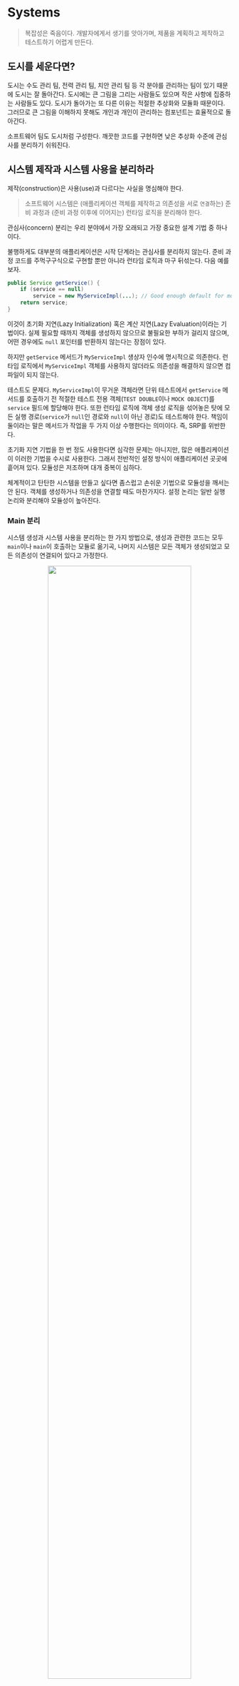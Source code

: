 # Systems

> 복잡성은 죽음이다. 개발자에게서 생기를 앗아가며, 제품을 계획하고 제작하고 테스트하기 어렵게 만든다.

## 도시를 세운다면?

도시는 수도 관리 팀, 전력 관리 팀, 치안 관리 팀 등 각 분야를 관리하는 팀이 있기 때문에 도시는 잘 돌아간다. 도시에는 큰 그림을 그리는 사람들도 있으며 작은 사항에 집중하는 사람들도 있다.
도시가 돌아가는 또 다른 이유는 적절한 추상화와 모듈화 때문이다. 그러므로 큰 그림을 이해하지 못해도 개인과 개인이 관리하는 컴포넌트는 효율적으로 돌아간다.

소프트웨어 팀도 도시처럼 구성한다. 깨끗한 코드를 구현하면 낮은 추상화 수준에 관심사를 분리하기 쉬워진다. 

## 시스템 제작과 시스템 사용을 분리하라

제작(construction)은 사용(use)과 다르다는 사실을 명심해야 한다. 

> 소프트웨어 시스템은 (애플리케이션 객체를 제작하고 의존성을 서로 `연결`하는) 준비 과정과 (준비 과정 이후에 이어지는) 런타임 로직을 분리해야 한다.

관심사(concern) 분리는 우리 분야에서 가장 오래되고 가장 중요한 설계 기법 중 하나이다.

불행하게도 대부분의 애플리케이션은 시작 단계라는 관심사를 분리하지 않는다. 준비 과정 코드를 주먹구구식으로 구현할 뿐만 아니라 런타임 로직과 마구 뒤섞는다. 다음 예를 보자.

```java
public Service getService() { 
    if (service == null)
        service = new MyServiceImpl(...); // Good enough default for most cases?
    return service;
}
```

이것이 초기화 지연(Lazy Initialization) 혹은 계산 지연(Lazy Evaluation)이라는 기법이다. 실제 필요할 때까지 객체를 생성하지 않으므로 불필요한 부하가 걸리지 않으며,
어떤 경우에도 `null` 포인터를 반환하지 않는다는 장점이 있다.

하지만 `getService` 메서드가 `MyServiceImpl` 생상자 인수에 명시적으로 의존한다. 런타임 로직에서 `MyServiceImpl` 객체를 사용하지 않더라도 의존성을 해결하지 않으면 컴파일이 
되지 않는다.

테스트도 문제다. `MyServiceImpl`이 무거운 객체라면 단위 테스트에서 `getService` 메서드를 호출하기 전 적절한 테스트 전용 객체(`TEST DOUBLE`이나 `MOCK OBJECT`)를 `service` 필드에
할당해야 한다. 또한 런타임 로직에 객체 생성 로직을 섞어놓은 탓에 모든 실행 경로(`service`가 `null`인 경로와 `null`이 아닌 경로)도 테스트해야 한다. 책임이 둘이라는 말은 메서드가 작업을
두 가지 이상 수행한다는 의미이다. 즉, SRP를 위반한다.

초기화 지연 기법을 한 번 정도 사용한다면 심각한 문제는 아니지만, 많은 애플리케이션이 이러한 기법을 수시로 사용한다. 그래서 전반적인 설정 방식이 애플리케이션 곳곳에 흩어져 있다. 모듈성은 저조하며 대개
중복이 심하다.

체계적이고 탄탄한 시스템을 만들고 싶다면 좀스럽고 손쉬운 기법으로 모듈성을 깨서는 안 된다. 객체를 생성하거나 의존성을 연결할 때도 마찬가지다. 설정 논리는 일반 실행 논리와 분리해야 모듈성이 높아진다.

### Main 분리

시스템 생성과 시스템 사용을 분리하는 한 가지 방법으로, 생성과 관련한 코드는 모두 `main`이나 `main`이 호출하는 모듈로 옮기곡, 나머지 시스템은 모든 객체가 생성되었고 모든 의존성이 연결되어 있다고 가정한다.

<div align="center">
<img src="img/separating_construction_in_main.png" width="80%">
</div>

제어 흐름은 `main` 함수에서 시스템에 필요한 객체를 생성한 후 이를 애플리케이션에 넘긴다. 애플리케이션은 그저 객체를 사용할 뿐이다.

모든 화살표가 `main` 쪽에서 애플리케이션 쪽으로 향한다. 즉, 애플리케이션은 `main`이나 객체가 생성되는 과정을 모른다. 단지 모든 객체가 적절히 생성되었다고 가정한다.

### 팩토리

때로는 객체가 생성되는 시점을 애플리케이션이 결정할 필요도 생긴다. 예를 들어, 주문처리 시스템에서 애플리케이션은 `LineItem` 인스턴스를 생성해 `Order`에 추가한다. 이 때는
ABSTRACT FACTORY 패턴을 사용한다. 그러면 `LineItem`을 생성하는 시점은 애플리케이션이 결정하지만 `LineItem`을 생성하는 코드는 애플리케이션이 모른다.

<div align="center">
<img src="img/separation_construction_with_factory.png" width="80%">
</div>

여기서도 모든 의존성이 `main`에서 `OrderProcessing` 애플리케이션으로 향한다. `OrderProcessing` 애플리케이션은 `LineItem`이 생성되는 구체적인 방법을 모른다. 
그 방법은 `main` 쪽에 있는 `LineItemFactoryImplementation`이 안다. 그럼에도 `OrderProcessing` 애플리케이션은 `LineItem` 인스턴스가 생성되는 시점을
완벽하게 통제하며, 필요하다면 `OrderProcessing` 애플리케이션에서만 사용하는 생성자 인수를 넘길 수 있다.

### 의존성 주입

생성과 사용을 분리하는 강력한 메커니즘 하나는 의존성 주입(Dependency Injection)이다. 이는 제어 역전(IoC: Inversion of Control) 기법을 의존성 관리에 적용한 메커니즘이다. IoC는 한 
객체가 맡은 보조 책임을 새로운 객체에게 전적으로 떠넘긴다. 새로운 객체는 넘겨받은 책임만 맡으므로 SRP를 지키게 된다. 객체는 의존성 자체를 인스턴스로 만드는 책임을 지지 않고, 대신 이런 책임을
다른 `전담` 메커니즘에 넘겨야 한다. 그렇게 하여 제어를 역전한다. 초기 설정은 시스템 전체에서 필요하므로 대개 `책임질` 메커니즘으로 `main` 루틴이나 특수 컨테이너를 사용한다.

JNDI 검색은 의존성 주입을 부분적으로 구현한 기능이다. 객체는 디렉터리 서버에 이름을 제공하고 그 이름에 일치하는 서비스를 요청한다.

```java
MyService myService = (MyService)(jndiContext.lookup(“NameOfMyService”));
```

호출하는 객체는 실제로 반환되는 객체의 유형을 제어하지 않는다. 대신 호출하는 객체는 의존성을 능동적으로 해결한다.

진정한 의존성 주입은 여기서 한 걸음 더 나간다. 클래스가 의존성을 해결하려 시도하지 않는다. 클래스는 완전히 수동적이다. 대신 의존성을 주입하는 방법으로 `setter` 메서드 또는 `constructor` 인수를 
제공한다. DI 컨테이너는 (대개 요청이 들어올 때마다) 필요한 객체의 인스턴스를 만든 후 `setter`나 `constructor` 인수를 사용해 의존성을 설정한다. 실제 생성되는 객체 유형은 설정 파일에서 지정하거나
특수 생성 모듈에서 코드로 명시한다.

대부분의 DI 컨테이너는 필요할 때까지 객체를 생성하지 않고, 대부분은 계산 지연이나 비슷한 최적화에 쓸 수 있도록 팩토리를 호출하거나 프록시를 생성하는 방법을 제공한다. 즉, 계산 지연 기법이나 이와
유사한 최적화 기법에서 이런 메커니즘을 사용할 수 있다.

## 확장

`처음부터 올바르게` 시스템을 만들 수 있다는 믿음은 미신이다. 대신 오늘 주어진 사용자 스토리에 맞춰 시스템을 구현해야 한다. 내일은 새로운 스토리에 맞춰 시스템을 조정하고 확장하면 된다. 이것이 
반복적이고 점진적인 애자일 방식의 핵심이다. TDD, 리팩터링, 깨끗한 코드는 코드 수준에서 시스템을 조정하고 확장하기 쉽게 만든다.

> 소프트웨어 시스템은 물리적인 시스템과 다르다. 관심사를 적절히 분리해 관리한다면 소프트웨어 아키텍처는 점진적으로 발전할 수 있다.

관심사를 적절히 분리하지 못하는 아키텍처 예를 소개한다. EJB1과 EJB2 아키텍처는 관심사를 적절히 분리하지 못했기에 유기적인 성장이 어려웠다. 영속적으로 저장될 `Bank` 클래스에 필요한
엔티티 빈을 살펴보자. 엔티티 빈은 관계형 자료, 즉 테이블 행을 표현하는 객체로, 메모리에 상주한다.

먼저 클라이언트가 사용할 로컬 인터페이스(프로세스 내)나 원격 인터페이스(다른 JVM에 있는)를 정의해야 한다. 다음은 가능한 지역 인터페이스이다.

```java
package com.example.banking;

import java.util.Collections;
import javax.ejb.*;

public interface BankLocal extends java.ejb.EJBLocalObject {
    String getStreetAddr1() throws EJBException;
    String getStreetAddr2() throws EJBException;
    String getCity() throws EJBException;
    String getState() throws EJBException;
    String getZipCode() throws EJBException;
    void setStreetAddr1(String street1) throws EJBException;
    void setStreetAddr2(String street2) throws EJBException;
    void setCity(String city) throws EJBException;
    void setState(String state) throws EJBException;
    void setZipCode(String zip) throws EJBException;
    Collection getAccounts() throws EJBException;
    void setAccounts(Collection accounts) throws EJBException; void addAccount(AccountDTO accountDTO) throws EJBException;
}
```

위에서 열거하는 속성은 `Bank` 주소, 은행이 소유하는 계좌다. 각 계좌 정보는 `Account` EJB로 처리한다. 다음은 위 인터페이스를 구현한 `Bank` 빈 구현 클래스다.

```java
package com.example.banking;

import java.util.Collections;
import javax.ejb.*;

public abstract class Bank implements javax.ejb.EntityBean { 
    // Business logic...
    public abstract String getStreetAddr1();
    public abstract String getStreetAddr2();
    public abstract String getCity();
    public abstract String getState();
    public abstract String getZipCode();
    public abstract void setStreetAddr1(String street1);
    public abstract void setStreetAddr2(String street2);
    public abstract void setCity(String city);
    public abstract void setState(String state);
    public abstract void setZipCode(String zip);
    public abstract Collection getAccounts();
    public abstract void setAccounts(Collection accounts);
    public void addAccount(AccountDTO accountDTO) {
        InitialContext context = new InitialContext();
        AccountHomeLocal accountHome = context.lookup("AccountHomeLocal");
        AccountLocal account = accountHome.create(accountDTO);
        Collection accounts = getAccounts();
        accounts.add(account);
    }
    // EJB container logic
    public abstract void setId(Integer id);
    public abstract Integer getId();
    public Integer ejbCreate(Integer id) { ... }
    public void ejbPostCreate(Integer id) { ... }
    // The rest had to be implemented but were usually empty: 
    public void setEntityContext(EntityContext ctx) {}
    public void unsetEntityContext() {}
    public void ejbActivate() {}
    public void ejbPassivate() {}
    public void ejbLoad() {}
    public void ejbStore() {}
    public void ejbRemove() {}
}
```

객체를 생성하는 팩토리인 `LocalHome` 인터페이스는 생략했다. 기타 `Bank` 탐색(질의) 메서드도 생략했다.

마지막으로 영구 저장소에서 객체와 관계형 데이터가 매핑되는 방식, 원하는 트랜잭션 동작 방식, 보안 제약조건 등이 들어가는 XML deployment descriptors를 작성해야 한다.

비즈니스 논리는 EJB2 애플리케이션 `컨테이너`에 강하게 결합된다. 클래스를 생성할 때는 컨테이너에서 파생해야 하며 컨테이너가 요구하는 다양한 생명주기 메서드도 제공해야 한다.

이렇듯 비즈니스 논리가 덩치 큰 컨테이너와 밀접하게 결합된 탓에 독자적인 단위 테스트가 어렵다. 따라서 EJB2 코드는 프레임워크 밖에서 재사용하기란 사실상 불가능하다.

결국 객체 지향 프로그래밍이라는 개념조차 뿌리가 흔들린다. 빈은 다른 빈을 상속받지 못한다. 새로운 계정을 추가하기 위한 논리에 주목하자. 일반적으로 EJB2 빈은 DTO를 정의한다. DTO에는 메서드가 없으며
사실상 구조체다. 즉, 동일한 정보를 저장하는 자료 유형이 두 개라는 의미다. 그래서 한 객체에서 다른 객체로 자료를 복사하는 반복적인 코드가 필요하다.

### 횡단(cross-cutting) 관심사

EJB2 아키텍처는 일부 영역에서 관심사를 거의 완벽하게 분리한다. 예를 들어, 원하는 트랜잭션, 보안 일부 영속적인 동작은 소스 코드가 아니라 deployment descriptors에서 정의한다.

영속성과 같은 관심사는 애플리케이션의 자연스러운 객체 경계를 넘나드는 경향이 있다. 모든 객체가 전반적으로 동일한 방식을 이용하게 만들어야 한다. 예를 들어, 특정 DBMS나 독자적인 파일을 사용하고,
테이블과 열은 같은 명명 관례를 따르며, 트랜잭션 의미가 일관적이면 더욱 바람직하다.

현실적으로 영속성 방식을 구현한 코드가 온갖 객체로 흩어진다. 여기서 횡단 관심사라는 용어가 나온다. 영속성 프레임워크 또한 모듈화할 수 있다. 도메인 논리도 (독자적으로) 모듈화할 수 있다. 문제는 이 
두 영역이 세밀한 단위로 겹친다는 점이다.

사실 EJB 아키텍처가 영속성, 보안, 트랜잭션을 처리하는 방식은 AOP(Aspect-Oriented Programming)을 예견했다고 보인다. AOP는 횡단 관심사에 대처해 모듈성을 확보하는 일반적인 방법론이다.
AOP에서 관점(Aspect)라는 모듈 구성 개념은 `특정 관심사를 지원하려면 시스템에서 특정 지점들이 동작하는 방식을 일관성 있게 바꿔야 한다`라고 명시한다. 명시는 간결한 선언이나 프로그래밍
메커니즘으로 수행한다.

영속성을 예로 들면, 프로그래머는 영속적으로 저장할 객체와 속성을 선언한 후 영속성 책임을 영속성 프레임워크에 위임한다. 그러면 AOP 프레임워크는 대상 코드에 영향을 미치지 않는 상태로 동작 방식을
변경한다. 자바에서 사용하는 관점 혹은 관점과 유사한 메커니즘 세 개를 살펴보자.

## 자바 프록시

자바 프록시는 단순한 상황에 적합하다. 개별 객체나 클래스에서 메서드 호출을 감싸는 경우가 좋은 예다. 하지만 JDK에서 제공하는 동적 프록시는 인터페이스만 지원한다. 클래스 프록시를 사용하려면 GGLIB, ASM,
Javassist 등과 같은 바이트 코드 처리 라이브러리가 필요하다. 

다음은 `Bank` 애플리케이션에서 JDK 프록시를 사용해 영속성을 지원하는 예제이다. 계좌 목록을 가져오고 설정하는 메서드만 소개한다.

```java
// Bank.java (suppressing package names...) 
import java.utils.*;
// The abstraction of a bank. 
public interface Bank {
    Collection<Account> getAccounts();
    void setAccounts(Collection<Account> accounts);
}

// BankImpl.java 
import java.utils.*;

// The “Plain Old Java Object” (POJO) implementing the abstraction. 
public class BankImpl implements Bank {
    private List<Account> accounts;
    public Collection<Account> getAccounts() {
        return accounts;
    }
    public void setAccounts(Collection<Account> accounts) {
        this.accounts = new ArrayList<Account>();
        for (Account account : accounts) {
            this.accounts.add(account);
        }
    }
}

// BankProxyHandler.java 
import java.lang.reflect.*;
import java.util.*;

// “InvocationHandler” required by the proxy API.
public class BankProxyHandler implements InvocationHandler {
    private Bank bank;

    public BankHandler(Bank bank) {
        this.bank = bank;
    }

    // Method defined in InvocationHandler
    public Object invoke(Object proxy, Method method, Object[] args)
            throws Throwable {
        String methodName = method.getName();
        if (methodName.equals("getAccounts")) {
            bank.setAccounts(getAccountsFromDatabase());
            return bank.getAccounts();
        } else if (methodName.equals("setAccounts")) {
            bank.setAccounts((Collection<Account>) args[0]);
            setAccountsToDatabase(bank.getAccounts());
            return null;
        } else {
            // ...
        }
    }

    // Lots of details here:
    protected Collection<Account> getAccountsFromDatabase() { ... }
    protected void setAccountsToDatabase(Collection<Account> accounts) { ... }
}

// Somewhere else...
Bank bank = (Bank) Proxy.newProxyInstance(
        Bank.class.getClassLoader(),
        new Class[] { Bank.class },
        new BankProxyHandler(new BankImpl()));
```

위에서는 프록시로 감쌀 인터페이스 `Bank`와 비즈니스 논리를 구현하는 POJO `BankImpl`을 정의했다.

프록시 API에 `InvocationHandler`를 넘겨 줘야 한다. 넘긴 `InvocationHandler`는 프록시에 호출되는 `Bank` 메서드를 구현하는 데 사용된다. `BankProxyHandler`는 자바 리플렉션 API를 사용해
제네릭스 메서드를 상응하는 `BankImpl` 메서드로 매핑한다.

단순한 예제지만 코드가 많으며 복잡하다. 바이트 조작 라이브러리를 사용하더라도 만만찮게 어렵다. 코드 양과 크기는 프록시의 두 가지 단점이다. 다시 말해, 프록시를 사용하면 깨끗한 코드를 작성하기 어렵다. 또한 
프록시는 (진정한 AOP 해법에 필요한) 시스템 단위로 실행 `지점`을 명시하는 메커니즘도 제공하지 않는다.

## 순수 자바 AOP 프레임워크

다행스럽게도 대부분의 프록시 코드는 판박이라 도구로 자동화할 수 있다. 순수 자바 관점을 구현하는 스프링 AOP, JBoss AOP 등과 같은 여러 자바 프레임워크는 내부적으로 프록시를 사용한다. 스프링은 비즈니스 로직을
POJO로 구현한다. POJO는 순수하게 도메인에 초점을 맞춘다. POJO는 엔터프라이즈 프레임워크에 의존하지 않는다. 따라서 테스트가 쉽고 간단하다. 상대적으로 단순하기 때문에 사용자 스토리를 올바로 구현하기 쉬우며
미래 스토리에 맞춰 코드를 보수하고 개선하기 편하다.

프로그래머는 설정 파일이나 API를 사용해 필수적인 애플리케이션 기반 구조를 구현한다. 여기에는 영속성, 트랜잭션, 보안, 캐시, 장애조치 등과 같은 횡단 관심사도 포함된다. 많은 경우 실제로는 스프링이나 JBoss 
라이브러리의 관점을 명시한다. 이때 프레임워크는 사용자가 모르게 프록시나 바이트코드 라이브러리를 사용해 이를 구현한다. 이런 선언들이 요청에 따라 주요 객체를 생성하고 서로 연결하는 등 DI 컨테이너의 구체적인
동작을 제어한다.

다음은 스프링 V2.5 설정 파일 `app.xml` 일부로, 아주 전형적인 모습이다.

```xml
<beans> 
    ...
    <bean id="appDataSource" 
          class="org.apache.commons.dbcp.BasicDataSource"
          destroy-method="close" 
          p:driverClassName="com.mysql.jdbc.Driver" 
          p:url="jdbc:mysql://localhost:3306/mydb"
          p:username="me"/>
    
    <bean id="bankDataAccessObject" 
          class="com.example.banking.persistence.BankDataAccessObject" 
          p:dataSource-ref="appDataSource"/>
    
    <bean id="bank"
      class="com.example.banking.model.Bank" 
      p:dataAccessObject-ref="bankDataAccessObject"/>
    ... 
</beans>
```

각 빈은 중첩된 `러시아 인형`의 일부분과 같다. `Bank` 도메인 객체는 데이터 접근자 객체(DAO: Data Accessor Object)로 프록시되었으며, DAO 객체는 JDBC 드라이버 데이터 소스로 프록시되었다.

<div align="center">
<img src="img/the_russian_doll_of_decorators.png" width="80%">
</div>

클라이언트는 `Bank` 객체에서 `getAccounts()`를 호출한다고 믿지만 실제로는 `Bank` POJO의 기본 동작을 확인한 중첩 DECORATOR 객체 집합의 가장 외곽과 통신한다. 필요하다면 트랜잭션, 캐싱 등에도
DECORATOR를 추가할 수 있다.

애플리케이션에서 DI 컨테이너에게 (XML 파일에 명시된) 시스템 내 최상위 객체를 요청하려면 다음 코드가 필요하다.

```java
XmlBeanFactory bf = 
        new XmlBeanFactory(new ClassPathResource("app.xml", getClass()));
Bank bank = (Bank) bf.getBean("bank");
```

스프링 관련 자바 코드가 거의 필요 없으므로 애플리케이션은 사실상 스프링과 독립적이다. 즉, EJB2 시스템이 지녔던 강한 결합(tight-coupling)이라는 문제가 모두 사라진다.

XML은 장황하고 읽기 어렵다는 문제가 있음에도, 이런 설정 파일에 명시된 `정책`이 겉으로 보이지 않지만 자동으로 생성되는 프록시나 관점 논리보다는 단순하다. 이러한 아키텍처가 너무 매력적이라
스프링 프레임워크는 EJB 버전 3을 완전히 뜯어고치는 계기를 제공했다. EJB3는 XML 설정 파일과 자바 5 어노테이션 기능을 사용해 횡단 관심사를 선언적으로 지원하는 스프링 모델을 따른다.

다음은 EJB3로 `Bank` 객체를 다시 작성한 코드다.

```java
package com.example.banking.model;

import javax.persistence.*;
import java.util.ArrayList;
import java.util.Collection;

@Entity
@Table(name = "BANKS")
public class Bank implements java.io.Serializable {
    @Id
    @GeneratedValue(strategy = GenerationType.AUTO)
    private int id;
    @Embeddable // An object “inlined” in Bank’s DB row public class Address {
    protected String streetAddr1;
    protected String streetAddr2;
    protected String city;
    protected String state;
    protected String zipCode;
}
    @Embedded
    private Address address;
    @OneToMany(cascade = CascadeType.ALL, fetch = FetchType.EAGER, mappedBy = "bank")
    private Collection<Account> accounts = new ArrayList<Account>();

    public int getId() {
        return id;
    }

    public void setId(int id) {
        this.id = id;
    }

    public void addAccount(Account account) {
        account.setBank(this);
        accounts.add(account);
    }

    public Collection<Account> getAccounts() {
        return accounts;
    }

    public void setAccounts(Collection<Account> accounts) {
        this.accounts = accounts;
    }
}
```

EJB2 코드보다 위 코드가 더 깨끗하다. 일부 상세한 엔티티 정보는 어노테이션에 포함되어 있어 그대로 남아있지만, 모든 정보가 어노테이션 속에 있으므로 코드 자체는 깔끔하고 깨끗하다. 즉, 그만큼 코드를 테스트하고
개선하고 보수하기 쉬워졌다. 

어노테이션에 들어있는 영속성 정보는 일부든 전부든, 필요하다면 XML deployment descriptor로 옮겨도 괜찮다. 그러면 진짜 순수한 POJO만 남는다. 영속성 매핑 정보가 자주 바뀌지 않는다면 많은 팀이 그냥 
어노테이션을 그대로 유지하는 편을 택할지도 모른다. 그래도 EJB2에 비해 해로운 문제가 발생할 가능성이 훨씬 적다.

## AspectJ 관점

마지막으로, 관심사를 관점으로 분리하는 가장 강력한 도구는 AspectJ 언어다. AspectJ는 언어 차원에서 관점을 모듈화 구성으로 지원하는 자바 언어 확장이다. 스프링 AOP와 JBoss AOP가 제공하는 순수 자바 
방식은 관점이 필요한 상황 중 80-90%에 충분하다. AspectJ는 관점을 분리하는 강력하고 풍부한 도구 집합을 제공하긴 하지만, 새 도구를 사용하고 새 언어 문법과 사용법을 익혀야 한다는 단점이 있다.

최근에 나온 AspectJ "어노테이션 폼"은 새로운 도구와 새로운 언어라는 부담을 어느정도 완화한다. "어노테이션 폼"은 순수한 자바 코드에 자바 5 어노테이션을 사용해 관점을 정의한다. 또한 스프링 프레임워크는
AspectJ에 미숙한 팀들이 어노테이션 기반 관점을 쉽게 사용하도록 다양한 기능을 제공한다.

## 테스트 주도 시스템 아키텍처 구축

관점으로 (혹은 유사한 개념으로) 관심사를 분리하는 방식은 그 위력이 막강하다. 애플리케이션 도메인 로직을 POJO로 작성할 수 있다면, 즉 코드 수준에서 아키텍처 관심사를 분리할 수 있다면, 진정한 테스트 주도 
아키텍처 구축이 가능하다. 그때그때 새로운 기술을 채택해 단순한 아키텍처를 복잡한 아키텍처로 키워갈 수도 있다. BDUF(Big Design Up Front)를 추구할 필요가 없다. 실제로 BDUF는 해롭기까지 하다.

아주 단순하면서도 멋지게 분리된 아키텍처로 소프트웨어 프로젝트를 진행해 결과물을 재빨리 출시한 후, 기반 구조를 추가하며 조금씩 확장해 나가도 괜찮다. 세계 최대 웹 사이트들은 고도의 자료 캐싱, 보안, 가상화 
등을 이용해 아주 높은 가용성과 성능을 효율적이고 유연하게 달성했다. 설계가 최대한 분리되어 각 추상화 수준과 범위에서 코드가 적당히 단순하기 때문이다.

그렇다고 아무 방향 없이 프로젝트에 뛰어들어도 좋다는 의미는 아니다. 프로젝트를 시작할 때는 일반적인 범위, 목표, 일정은 물론이고 결과로 내놓을 시스템의 일반적인 구조도 생각해야 한다. 하지만 변하는
환경에 대처해 진로를 변경할 능력도 반드시 유지해야 한다.

> 최선의 시스템 구조는 각기 POJO (또는 다른) 객체로 구현되는 모듈화된 관심사 영역(도메인)으로 구성된다. 이렇게 서로 다른 영역은 해당 영역 코드에 최소한의 영향을 미치는 관점이나 유사한 도구를 사용해 통합한다.
> 이런 구조 역시 코드와 마찬가지로 테스트 주도 기법을 적용할 수 있다.

## 의사 결정을 최적화하라

모듈을 나누고 관심사를 분리하면 지엽적인 관리와 결정이 가능해진다. 가장 적합한 사람에게 책임을 맡기는 것이 좋다. 우리는 때때로 가능한 마지막 순간까지 결정을 미루는 방법이 최선이라는 사실을 까먹곤 한다. 
최대한 정보를 모아 최선의 결정을 내리기 위해서다. 

> 관심사를 모듈로 분리한 POJO 시스템은 기민함을 제공한다. 이런 기민함 덕분에 최신 정보에 기반해 최선의 시점에 최적의 결정을 내리기가 쉬워진다. 또한 결정의 복잡성도 줄어든다.

## 명백한 가치가 있을 때 표준을 현명하게 사용하라

EJB2는 단지 표준이라는 이름만으로 많은 팀이 사용했다. 가볍고 간단한 설계로 충분했을 프로젝트에서도 EJB2를 채택했다. 업계에서 여러 형태로 아주 과장되게 포장된 표준에 집착하는 바람에 고객 가치가
뒤로 밀려나는 사례가 많다.

> 표준을 사용하면 아이디어와 컴포넌트를 재사용하기 쉽고, 적절한 경험을 가진 사람을 구하기 쉬우며, 좋은 아이디어를 캡슐화하기 쉽고, 컴포넌트를 엮기 쉽다. 하지만 때로는 표준을 만드는 시간이 너무 오래 걸려
> 업계가 기다리지 못한다. 어떤 표준은 원래 표준을 제정한 목적을 잊어버리기도 한다.

## 시스템은 도메인 특화 언어가 필요하다

DSL은 간단한 스크립트 언어나 표준 언어로 구사한 API를 가리킨다. DSL로 짠 코드는 도메인 전문가가 작성한 구조적인 산문처럼 읽힌다. 

좋은 DSL은 도메인 개념과 그 개념을 구현한 코드 사이 존재하는 `의사소통 간극`을 줄여준다. 애자일 기법이 팀과 프로젝트 이해관계자 사이 의사소통 간극을 줄여주듯이 말이다. 도메인 전문가가 사용하는 언어로
도메인 로직을 구현하면 도메인을 잘못 구현할 가능성이 줄어든다.

효과적으로 사용한다면 DSL은 추상화 수준을 코드 관용구나 디자인 패턴 이상으로 끌어올린다. 그래서 개발자가 적절한 추상화 수준에서 코드 의도를 표현할 수 있다.

> DSL을 사용하면 고차원 정책에서 저차원 세부사항에 이르기까지 모든 추상화 수준과 모든 도메인을 POJO로 표현할 수 있다.

## 결론

깨끗하지 못한 아키텍처는 도메인 로직을 흐리며 기민성을 떨어뜨린다. 도메인 로직이 흐려지면 제품 품질이 떨어진다. 버그가 숨어들기 쉬워지고, 스토리를 구현하기 어려워지는 탓이다. 기민성이 떨어지면
생산성이 낮아져 TDD가 제공하는 장점이 사라진다. 

모든 추상화 단계에서 의도는 명확히 표현해야 한다. 그러려면 POJO를 작성하고 관점 혹은 관점과 유사한 메커니즘을 사용해 각 구현 관심사를 분리해야 한다.

시스템을 설계하든 개별 모듈을 설계하든, 실제로 돌아가는 가장 단순한 수단을 사용해야 한다는 사실을 명심하라.